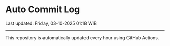 # Auto Commit Log

Last updated: Friday, 03-10-2025 01:18 WIB

---

This repository is automatically updated every hour using GitHub Actions.
